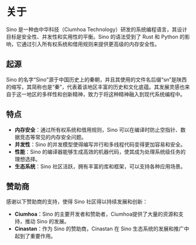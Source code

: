 # 关于

Sino 是一种由中华科技（Ciumhoa Technology）研发的系统编程语言，其设计目标是安全性、并发性和实用性的平衡。Sino 的语法受到了 Rust 和 Python 的影响，它通过引入所有权系统和借用规则来提供更高级的内存安全性。

## 起源

Sino 的名字“Sino”源于中国历史上的秦朝，并且其使用的文件名后缀“sn”是陕西的缩写，其简称也是“秦”，代表着该地区丰富的历史和文化底蕴。其发展灵感也来自于这一地区的多样性和创新精神，致力于将这种精神融入到现代系统编程中。

## 特点

- **内存安全**：通过所有权系统和借用规则，Sino 可以在编译时防止空指针、数据竞态等常见的内存安全问题。
- **并发性**：Sino 的并发模型使得编写并行和多线程代码变得更加容易和安全。
- **性能**：Sino 的编译器能够生成高效的机器代码，使其成为处理系统级任务的理想选择。
- **生态系统**：Sino 社区活跃，拥有丰富的库和框架，可以支持各种应用场景。

## 赞助商

感谢以下赞助商的支持，使得 Sino 社区得以持续发展和创新：

- **Ciumhoa**：Sino 的主要开发者和赞助者，Ciumhoa提供了大量的资源和支持，推动 Sino 的发展。
- **Cinastan**：作为 Sino 的赞助商，Cinastan 在 Sino 生态系统的发展和推广中起到了重要作用。

  
